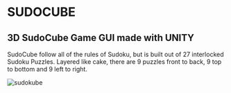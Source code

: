
# SUDOCUBE
## 3D SudoCube Game GUI made with UNITY

SudoCube follow all of the rules of Sudoku, but is built out of 27 interlocked Sudoku Puzzles.
Layered like cake, there are 9 puzzles front to back, 9 top to bottom and 9 left to right.

![sudokube](https://user-images.githubusercontent.com/3421877/126037684-280cf2be-2fdf-4913-b744-614e114db393.png)
